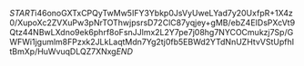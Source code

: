 $START$i46onoGXTxCPQyTwMw5IFY3Ybkp0JsVyUweLYad7y20UxfpR+1X4z0/XupoXc2ZVXuPw3pNrTOThwjpsrsD72ClC87yqjey+gMB/ebZ4EIDsPXcVt9Qtz44NBwLXdno9ek6phrf8oFsnJJlmx2L2Y7pe7j08hg7NYCOCmukzj7Sp/GWFWi1jgumlm8FPzxk2JLkLaqtMdn7Yg2tj0fb5EBWd2YTdNnUZHtvVStUpfhItBmXp/HuWvuqDLQZ7XNxg$END$